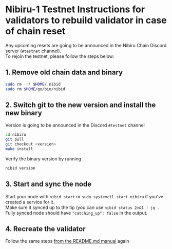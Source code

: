 # Nibiru-1 Testnet Instructions for validators to rebuild validator in case of chain reset

  Any upcoming resets are going to be announced in the Nibiru Chain Discord server (`#testnet` channel).  
  To rejoin the testnet, please follow the steps below:

## 1. Remove old chain data and binary

  ```bash
  sudo rm -rf $HOME/.nibid
  sudo rm $HOME/go/bin/nibid
  ```
  
## 2. Switch git to the new version and install the new binary

  Version is going to be announced in the Discord `#testnet` channel

  ```bash
  cd nibiru
  git pull
  git checkout <version>
  make install
  ```
  Verify the binary version by running 
  
  ```bash
  nibid version
  ```
  
## 3. Start and sync the node

  Start your node with  `nibid start` or `sudo systemctl start nibiru` if you've created a service for it.  
  Make sure it synced up to the tip (you can use `nibid status 2>&1 | jq .`  
  Fully synced node should have `"catching_up": false` in the output.

 
## 4. Recreate the validator

Follow the same steps [from the README.md manual](https://github.com/NibiruChain/Networks/blob/main/Testnet/Nibiru-testnet-1/README.md#create-nibiru-1-testnet-validator) again
